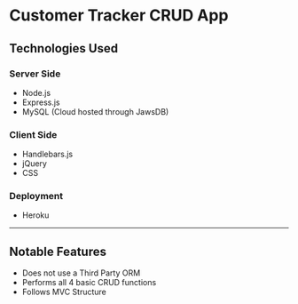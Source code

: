 # Customer Tracker CRUD App

## Technologies Used
### Server Side
- Node.js
- Express.js
- MySQL (Cloud hosted through JawsDB)
### Client Side
- Handlebars.js
- jQuery
- CSS
### Deployment
- Heroku

---

## Notable Features
- Does not use a Third Party ORM
- Performs all 4 basic CRUD functions
- Follows MVC Structure